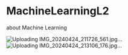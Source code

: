 # MachineLearningL2
about Machine Learning

![Uploading IMG_20240424_211726_561.jpg…]()
![Uploading IMG_20240424_213106_176.jpg…]()
